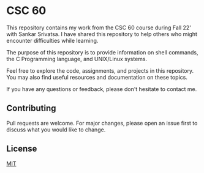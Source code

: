 # CSC 60
This repository contains my work from the CSC 60 course during Fall 22' with Sankar Srivatsa. I have shared this repository to help others who might encounter difficulties while learning.

The purpose of this repository is to provide information on shell commands, the C Programming language, and UNIX/Linux systems.

Feel free to explore the code, assignments, and projects in this repository. You may also find useful resources and documentation on these topics.

If you have any questions or feedback, please don't hesitate to contact me.

## Contributing
Pull requests are welcome. For major changes, please open an issue first to discuss what you would like to change.

## License
[MIT](https://github.com/jvniorrr/CSUS-Computer-Science/blob/main/LICENSE)